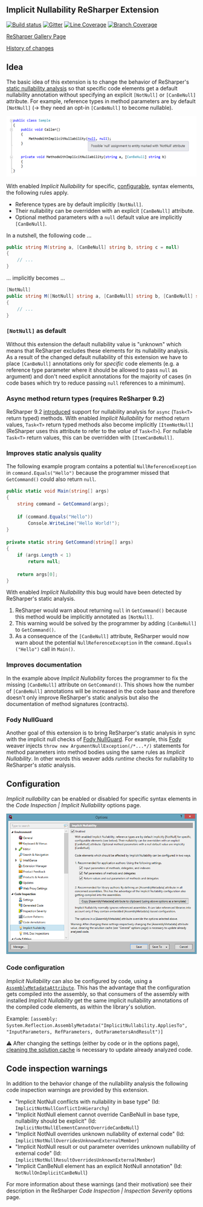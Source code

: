 ## Implicit Nullability ReSharper Extension

[![Build status](https://ci.appveyor.com/api/projects/status/7st3drnudnk7lplu/branch/master?svg=true)](https://ci.appveyor.com/project/ulrichb/implicitnullability/branch/master)
[![Gitter](https://badges.gitter.im/Join%20Chat.svg)](https://gitter.im/ulrichb/ImplicitNullability?utm_source=badge&utm_medium=badge&utm_campaign=pr-badge&utm_content=badge)
[![Line Coverage](https://dl.dropbox.com/s/4uvis2i6jngwuf2/master-linecoverage.svg)](https://ci.appveyor.com/api/projects/ulrichb/implicitnullability/artifacts/Build/Output/TestCoverage.zip?branch=master)
[![Branch Coverage](https://dl.dropbox.com/s/lf82ryp12razzni/master-branchcoverage.svg)](https://ci.appveyor.com/api/projects/ulrichb/implicitnullability/artifacts/Build/Output/TestCoverage.zip?branch=master)

[ReSharper Gallery Page](https://resharper-plugins.jetbrains.com/packages/ReSharper.ImplicitNullability/)

[History of changes](History.md)

## Idea

The basic idea of this extension is to change the behavior of ReSharper's [static nullability analysis](https://www.jetbrains.com/resharper/help/Code_Analysis__Code_Annotations.html) so that specific code elements get a default nullability annotation without specifying an explicit `[NotNull]` or `[CanBeNull]` attribute. For example, reference types in method parameters are by default `[NotNull]` (→ they need an opt-in `[CanBeNull]` to become nullable).

![Code Sample](/Doc/Sample.png)

With enabled _Implicit Nullability_ for specific, [configurable](#configuration), syntax elements, the following rules apply.

<!-- duplicated in the options page -->
 * Reference types are by default implicitly `[NotNull]`.
 * Their nullability can be overridden with an explicit `[CanBeNull]` attribute. 
 * Optional method parameters with a `null` default value are implicitly `[CanBeNull]`.

In a nutshell, the following code ...
```C#
public string M(string a, [CanBeNull] string b, string c = null)
{
    // ...
}
```
... implicitly becomes ...
```C#
[NotNull]
public string M([NotNull] string a, [CanBeNull] string b, [CanBeNull] string c = null)
{
    // ...
}
```

### `[NotNull]` as default

Without this extension the default nullability value is "unknown" which means that ReSharper excludes these elements for its nullability analysis. As a result of the changed default nullability of this extension we have to place `[CanBeNull]` annotations only for _specific_ code elements (e.g. a reference type parameter where it should be allowed to pass `null` as argument) and don't need explicit annotations for the majority of cases (in code bases which try to reduce passing `null` references to a minimum).

### Async method return types (requires ReSharper 9.2)

ReSharper 9.2 [introduced](https://youtrack.jetbrains.com/issue/RSRP-376091) support for nullability analysis for `async` (`Task<T>` return typed) methods. With enabled _Implicit Nullability_ for method return values, `Task<T>` return typed methods also become implicitly `[ItemNotNull]` (ReSharper uses this attribute to refer to the _value_ of `Task<T>`). For nullable `Task<T>` return values, this can be overridden with `[ItemCanBeNull]`.

### Improves static analysis quality

The following example program contains a potential `NullReferenceException` in `command​.Equals​("Hello")` because the programmer missed that `GetCommand()` could also return `null`.

```C#
public static void Main(string[] args)
{
    string command = GetCommand(args);

    if (command.Equals("Hello"))
        Console.WriteLine("Hello World!");
}

private static string GetCommand(string[] args)
{
    if (args.Length < 1)
        return null;

    return args[0];
}
```

With enabled _Implicit Nullability_ this bug would have been detected by ReSharper's static analysis.

 1. ReSharper would warn about returning `null` in `GetCommand()` because this method would be implicitly annotated as `[NotNull]`.
 2. This warning would be solved by the programmer by adding `[CanBeNull]` to `GetCommand()`.
 3. As a consequence of the `[CanBeNull]` attribute, ReSharper would now warn about the potential `NullReferenceException` in the `command​.Equals​("Hello")` call in `Main()`.

### Improves documentation

In the example above _Implicit Nullability_ forces the programmer to fix the missing `[CanBeNull]` attribute on `GetCommand()`. This shows how the number of `[CanBeNull]` annotations will be increased in the code base and therefore doesn't only improve ReSharper's static analysis but also the documentation of method signatures (contracts).

### Fody NullGuard

Another goal of this extension is to bring ReSharper's static analysis in sync with the implicit null checks of [Fody NullGuard](https://github.com/Fody/NullGuard#readme). For example, this [Fody](https://github.com/Fody/Fody#readme) weaver injects `throw new ArgumentNullException​(/*...*/)` statements for method parameters into method bodies using the same rules as _Implicit Nullability_. In other words this weaver adds _runtime_ checks for nullability to ReSharper's _static_ analysis.

## Configuration

_Implicit nullability_ can be enabled or disabled for specific syntax elements in the *Code Inspection | Implicit Nullability* options page.

![Options Page](/Doc/OptionsPage.png)

### Code configuration

_Implicit Nullability_ can also be configured by code, using a [`AssemblyMetadataAttribute`](https://msdn.microsoft.com/en-us/library/system.reflection.assemblymetadataattribute.aspx). This has the advantage that the configuration gets compiled into the assembly, so that consumers of the assembly with installed _Implicit Nullability_ get the same implicit nullability annotations of the compiled code elements, as within the library's solution.

Example: `[assembly: System.Reflection.AssemblyMetadata("ImplicitNullability.AppliesTo", "InputParameters, RefParameters, OutParametersAndResult")]`

:warning: After changing the settings (either by code or in the options page), [cleaning the solution cache](https://www.jetbrains.com/resharper/help/Configuring_Caches_Location.html#dynaProc1) is necessary to update already analyzed code.

## Code inspection warnings

In addition to the behavior change of the nullability analysis the following code inspection warnings are provided by this extension.

* "Implicit NotNull conflicts with nullability in base type" (Id: `ImplicitNotNullConflictInHierarchy`)
* "Implicit NotNull element cannot override CanBeNull in base type, nullability should be explicit" (Id: `ImplicitNotNullElementCannotOverrideCanBeNull`)
* "Implicit NotNull overrides unknown nullability of external code" (Id: `ImplicitNotNullOverridesUnknownExternalMember`)
* "Implicit NotNull result or out parameter overrides unknown nullability of external code" (Id: `ImplicitNotNullResultOverridesUnknownExternalMember`)
* "Implicit CanBeNull element has an explicit NotNull annotation" (Id: `NotNullOnImplicitCanBeNull`)

For more information about these warnings (and their motivation) see their description in the ReSharper *Code Inspection | Inspection Severity* options page.
